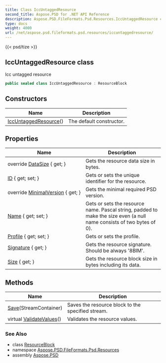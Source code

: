 ```yaml
---
title: Class IccUntaggedResource
second_title: Aspose.PSD for .NET API Reference
description: Aspose.PSD.FileFormats.Psd.Resources.IccUntaggedResource class. Icc untagged resource
type: docs
weight: 4000
url: /net/aspose.psd.fileformats.psd.resources/iccuntaggedresource/
---
```

{{< psd/tize >}}
## IccUntaggedResource class

Icc untagged resource

```csharp
public sealed class IccUntaggedResource : ResourceBlock
```

## Constructors

| Name | Description |
| --- | --- |
| [IccUntaggedResource](iccuntaggedresource/)() | The default constructor. |

## Properties

| Name | Description |
| --- | --- |
| override [DataSize](../../aspose.psd.fileformats.psd.resources/iccuntaggedresource/datasize/) { get; } | Gets the resource data size in bytes. |
| [ID](../../aspose.psd.fileformats.psd/resourceblock/id/) { get; set; } | Gets or sets the unique identifier for the resource. |
| override [MinimalVersion](../../aspose.psd.fileformats.psd.resources/iccuntaggedresource/minimalversion/) { get; } | Gets the minimal required PSD version. |
| [Name](../../aspose.psd.fileformats.psd/resourceblock/name/) { get; set; } | Gets or sets the resource name. Pascal string, padded to make the size even (a null name consists of two bytes of 0). |
| [Profile](../../aspose.psd.fileformats.psd.resources/iccuntaggedresource/profile/) { get; set; } | Gets or sets the profile. |
| [Signature](../../aspose.psd.fileformats.psd/resourceblock/signature/) { get; } | Gets the resource signature. Should be always '8BIM'. |
| [Size](../../aspose.psd.fileformats.psd/resourceblock/size/) { get; } | Gets the resource block size in bytes including its data. |

## Methods

| Name | Description |
| --- | --- |
| [Save](../../aspose.psd.fileformats.psd/resourceblock/save/)(StreamContainer) | Saves the resource block to the specified stream. |
| virtual [ValidateValues](../../aspose.psd.fileformats.psd/resourceblock/validatevalues/)() | Validates the resource values. |

### See Also

* class [ResourceBlock](../../aspose.psd.fileformats.psd/resourceblock/)
* namespace [Aspose.PSD.FileFormats.Psd.Resources](../../aspose.psd.fileformats.psd.resources/)
* assembly [Aspose.PSD](../../)


